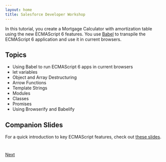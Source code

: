 ```yaml
---
layout: home
title: Salesforce Developer Workshop
---
```


In this tutorial, you create a Mortgage Calculator with amortization table using the new ECMAScript 6 features. You use [Babel](http://babeljs.io/) to transpile the ECMAScript 6 application and use it in current browsers.

## Topics

- Using Babel to run ECMAScript 6 apps in current browsers
- let variables
- Object and Array Destructuring
- Arrow Functions
- Template Strings
- Modules
- Classes
- Promises
- Using Browserify and Babelify

## Companion Slides

For a quick introduction to key ECMAScript features, check out [these slides](http://coenraets.org/present/es6).

<div class="row" style="margin-top:40px;">
<div class="col-sm-12">
<a href="setup-environment.html" class="btn btn-default pull-right">Next <i class="glyphicon glyphicon-chevron-right"></i></a>
</div>
</div>
